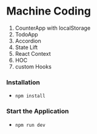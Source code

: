 # Machine Coding

1. CounterApp with localStorage
2. TodoApp
3. Accordion
4. State Lift
5. React Context
6. HOC
7. custom Hooks

### Installation

- `npm install`

### Start the Application

- `npm run dev`
